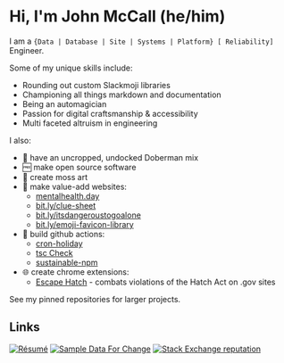 # Hi, I'm John McCall (he/him)

I am a `{Data | Database | Site | Systems | Platform} [ Reliability]` Engineer.

Some of my unique skills include: 

- Rounding out custom Slackmoji libraries
- Championing all things markdown and documentation
- Being an automagician
- Passion for digital craftsmanship & accessibility
- Multi faceted altruism in engineering

I also:

* :dog: have an uncropped, undocked Doberman mix
* :free: make open source software
* :deciduous_tree: create moss art 
* :tada: make value-add websites:
   * [mentalhealth.day](https://mentalhealth.day)
   * [bit.ly/clue-sheet](https://bit.ly/clue-sheet)
   * [bit.ly/itsdangeroustogoalone](https://bit.ly/itsdangeroustogoalone)
   * [bit.ly/emoji-favicon-library](https://bit.ly/emoji-favicon-library)
* 🤖 build github actions:
   *  [cron-holiday](https://github.com/marketplace/actions/cron-holiday)
   *  [tsc Check](https://github.com/marketplace/actions/tsc-check)
   *  [sustainable-npm](https://github.com/marketplace/actions/sustainable-npm)
* 🌐 create chrome extensions:
   * [Escape Hatch](https://github.com/lowlydba/escape-hatch) - combats violations of the Hatch Act on .gov sites
 
See my pinned repositories for larger projects.

## Links

[![Résumé](https://img.shields.io/badge/Résumé--red?style=social)][resume]
[![Sample Data For Change](https://img.shields.io/badge/Sample%20Data%20For%20Change%20%E2%9D%A4--red?style=social)][sdfc]
[![Stack Exchange reputation](https://img.shields.io/badge/DBA%20StackExchange-10k+-x?logo=stackexchange&style=social)][dba.se]


[sdfc]: https://sampledataforchange.github.io/
[dba.se]: https://dba.stackexchange.com/users/45616/lowlydba/
[expdb]: https://expressdb.io 
[resume]: https://registry.jsonresume.org/lowlydba
